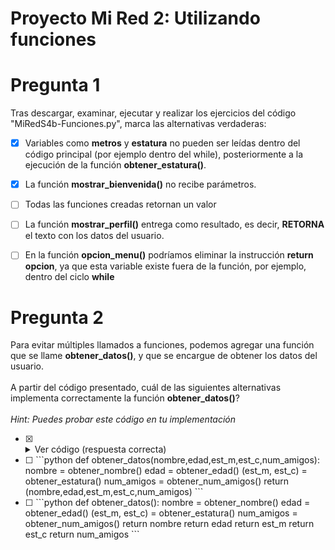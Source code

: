# Proyecto Mi Red 2: Utilizando funciones

# Pregunta 1

Tras descargar, examinar, ejecutar y realizar los ejercicios del código
"MiRedS4b-Funciones.py", marca las alternativas verdaderas: 

- [X] Variables como **metros** y **estatura** no pueden ser leídas dentro del
  código principal (por ejemplo dentro del while), posteriormente a la
  ejecución de la función **obtener_estatura()**.

- [X] La función **mostrar_bienvenida()** no recibe parámetros.

- [ ] Todas las funciones creadas retornan un valor

- [ ] La función **mostrar_perfil()** entrega como resultado, es decir,
  **RETORNA** el texto con los datos del usuario.

- [ ] En la función **opcion_menu()** podríamos eliminar la instrucción
  **return opcion**, ya que esta variable existe fuera de la función, por ejemplo,
  dentro del ciclo **while**

# Pregunta 2

Para evitar múltiples llamados a funciones, podemos agregar una función que se
llame **obtener_datos()**, y que se encargue de obtener los datos del usuario.\
<br>
A partir del código presentado, cuál de las siguientes alternativas implementa
correctamente la función **obtener_datos()**?\
<br>
_Hint: Puedes probar este código en tu implementación_

- [X] <details><summary>Ver código (respuesta correcta)</summary>
  <p>

  ```python
  def obtener_datos():
      nombre = obtener_nombre()
      edad = obtener_edad()
      (est_m, est_c) = obtener_estatura()
      num_amigos = obtener_num_amigos()
      return (nombre,edad,est_m,est_c,num_amigos)
  ```
  <p>
  </detailes>

- [ ] <span>
  ```python
  def obtener_datos(nombre,edad,est_m,est_c,num_amigos):
      nombre = obtener_nombre()
      edad = obtener_edad()
      (est_m, est_c) = obtener_estatura()
      num_amigos = obtener_num_amigos()
      return (nombre,edad,est_m,est_c,num_amigos)
  ```
  </span>

- [ ] <span>
  ```python
  def obtener_datos():
      nombre = obtener_nombre()
      edad = obtener_edad()
      (est_m, est_c) = obtener_estatura()
      num_amigos = obtener_num_amigos()
      return nombre
      return edad
      return est_m
      return est_c
      return num_amigos
  ```
  </span>
